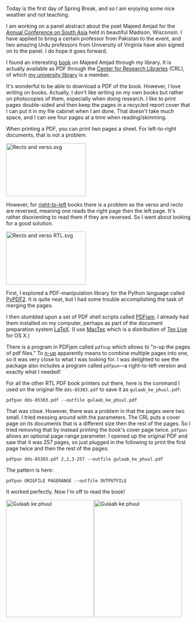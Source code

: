 <!--
.. title: Printing Right-To-Left PDF Books
.. slug: printing-right-to-left-pdf-books
.. date: 2015-03-09 14:43:50 UTC-04:00
.. tags: pdf,pdfpun,PDFjam,rtl,binders,majeed_amjad,CRL
.. category:
.. link:
.. description:
.. type: text
-->

Today is the first day of Spring Break, and so I am enjoying some nice weather and not teaching.

I am working on a panel abstract about the poet Majeed Amjad for the [Annual Conference on South Asia] held in beautiful Madison, Wisconsin.
I have applied to bring a certain professor from Pakistan to the event, and two amazing Urdu professors
from University of Virginia have also signed on to the panel. I do hope it goes forward.

I found an interesting  [book](http://catalog.crl.edu/record=b2874293~S1) on Majeed Amjad through my library. It is actually available as PDF through the
[Center for Research Libraries] (CRL), of which [my university library] is a member.

It's wonderful to be able to download a PDF of the book. However, I love writing on books.
Actually, I don't like writing on my own books but rather on photocopies of them, especially when doing research. I like to print pages double-sided and then keep the pages in a recycled report cover that I can put it in my file cabinet when I am done. That doesn't take much space, and I can see four pages at a time when reading/skimming.

When printing a PDF, you can print two pages a sheet. For left-to-right documents, that is not a problem.

<a href="http://en.wikipedia.org/wiki/Recto_and_verso"><img alt="Recto and verso.svg" src="http://upload.wikimedia.org/wikipedia/commons/7/7b/Recto_and_verso.svg" height="145" width="218"></a>

However, for [right-to-left](http://en.wikipedia.org/wiki/Right-to-left) books there is a problem as the verso and recto are reversed, meaning one reads the right page then the left page. It's rather disorienting to read them if they are reversed. So I went about looking for a good solution.

<a href="http://en.wikipedia.org/wiki/Recto_and_verso"><img alt="Recto and verso RTL.svg" src="http://upload.wikimedia.org/wikipedia/commons/f/fa/Recto_and_verso_RTL.svg" height="145" width="218"></a>


First, I explored a PDF-manipulation library for the Python language called [PyPDF2]. It is quite neat, but I had some
trouble accomplishing the task of merging the pages.

I then stumbled upon a set of PDF shell scripts called [PDFjam]. I already had them installed on my computer,
perhaps as part of the document preparation system [LaTeX](www.latex-project.org/). (I use [MacTex](https://tug.org/mactex/) which is a distribution of [Tex Live](https://www.tug.org/texlive/) for OS X.)

There is a program in PDFjam called ``pdfnup`` which allows to "n-up the pages of pdf files."
To [n-up](http://en.wikipedia.org/wiki/N-up) apparently means to combine multiple pages into one, so it was very close to what I was looking for. I was delighted to see the package also includes a program called ``pdfpun``—a right-to-left version and exactly what I needed!

For all the other RTL PDF book printers out there, here is the command I used on the original file `dds-85303.pdf` to save it as `gulaab_ke_phuul.pdf`:

```
pdfpun dds-85303.pdf --outfile gulaab_ke_phuul.pdf
```

That was close. However, there was a problem in that the pages were two small. I tried messing around with the
parameters. The CRL puts a cover page on its documents that is a different size then the rest of the pages. So I tried removing that by instead printing the book's cover page twice.  ``pdfpun`` allows an optional page-range parameter. I opened up the original PDF and saw that it was 257 pages, so just plugged in the following to print the first page twice and then the rest of the pages:

```
pdfpun dds-85303.pdf 2,2,3-257 --outfile gulaab_ke_phuul.pdf
```

The pattern is here:

```
pdfpun ORIGFILE PAGERANGE --outfile OUTPUTFILE
```

It worked perfectly. Now I'm off to read the book!

<a href="https://www.flickr.com/photos/129471681@N03/16581802309" title="Gulaab ke phuul by Sean Pue, on Flickr"><img src="https://farm8.staticflickr.com/7610/16581802309_a177566398_n.jpg" width="240" height="320" alt="Gulaab ke phuul"></a><a href="https://www.flickr.com/photos/129471681@N03/16742082536" title="Gulaab ke phuul by Sean Pue, on Flickr"><img src="https://farm9.staticflickr.com/8706/16742082536_b0c7c7ecde_n.jpg" width="240" height="320" alt="Gulaab ke phuul"></a>


[Annual Conference on South Asia]: http://southasiaconference.wisc.edu/
[PyPDF2]: https://github.com/mstamy2/PyPDF2
[Center for Research Libraries]: http://www.crl.edu/
[my university library]: http://lib.msu.edu
[PDFjam]: http://www2.warwick.ac.uk/fac/sci/statistics/staff/academic-research/firth/software/pdfjam/
